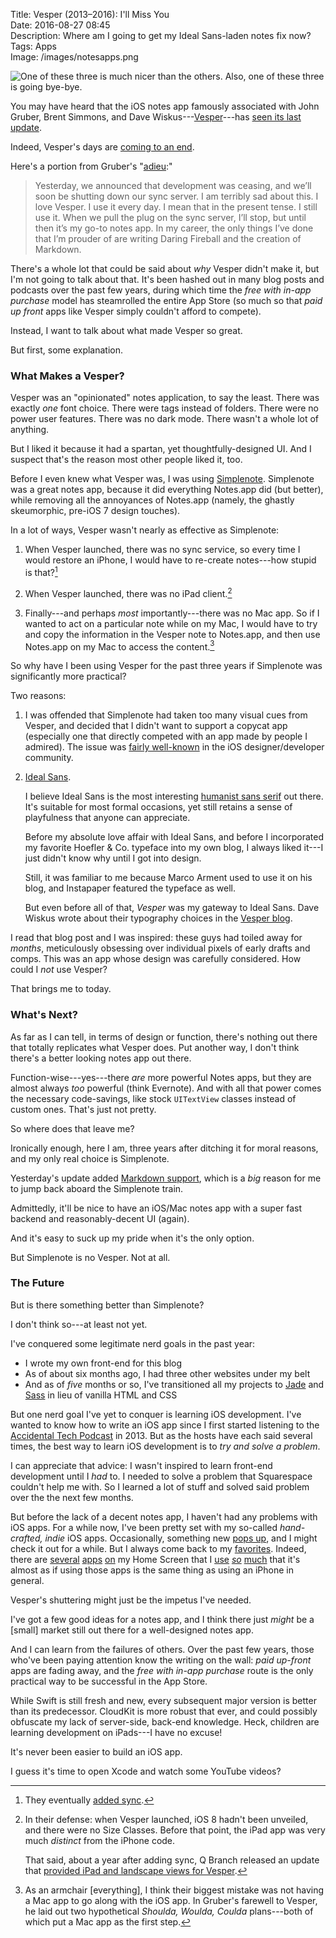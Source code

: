 Title: Vesper (2013–2016): I'll Miss You  
Date: 2016-08-27 08:45  
Description: Where am I going to get my Ideal Sans-laden notes fix now?  
Tags: Apps  
Image: /images/notesapps.png  

![One of these three is much nicer than the others. Also, one of these three is going bye-bye.][1]

You may have heard that the iOS notes app famously associated with John Gruber, Brent Simmons, and Dave Wiskus---[Vesper][2]---has [seen its last update][3].

Indeed, Vesper's days are [coming to an end][4].

Here's a portion from Gruber's "[adieu][5]:"

> Yesterday, we announced that development was ceasing, and we’ll soon be shutting down our sync server. I am terribly sad about this. I love Vesper. I use it every day. I mean that in the present tense. I still use it. When we pull the plug on the sync server, I’ll stop, but until then it’s my go-to notes app. In my career, the only things I’ve done that I’m prouder of are writing Daring Fireball and the creation of Markdown.

There's a whole lot that could be said about *why* Vesper didn't make it, but I'm not going to talk about that. It's been hashed out in many blog posts and podcasts over the past few years, during which time the *free with in-app purchase* model has steamrolled the entire App Store (so much so that *paid up front* apps like Vesper simply couldn't afford to compete).

Instead, I want to talk about what made Vesper so great.

But first, some explanation.

### What Makes a Vesper?

Vesper was an "opinionated" notes application, to say the least. There was exactly *one* font choice. There were tags instead of folders. There were no power user features. There was no dark mode. There wasn't a whole lot of anything. 

But I liked it because it had a spartan, yet thoughtfully-designed UI. And I suspect that's the reason most other people liked it, too.

Before I even knew what Vesper was, I was using [Simplenote][6]. Simplenote was a great notes app, because it did everything Notes.app did (but better), while removing all the annoyances of Notes.app (namely, the ghastly skeumorphic, pre-iOS 7 design touches).

In a lot of ways, Vesper wasn't nearly as effective as Simplenote: 

1. When Vesper launched, there was no sync service, so every time I would restore an iPhone, I would have to re-create notes---how stupid is that?[^1]

2. When Vesper launched, there was no iPad client.[^2]

3. Finally---and perhaps *most* importantly---there was no Mac app. So if I wanted to act on a particular note while on my Mac, I would have to try and copy the information in the Vesper note to Notes.app, and then use Notes.app on my Mac to access the content.[^3]

So why have I been using Vesper for the past three years if Simplenote was significantly more practical?

Two reasons:

1. I was offended that Simplenote had taken too many visual cues from Vesper, and decided that I didn't want to support a copycat app (especially one that directly competed with an app made by people I admired). The issue was [fairly well-known][7] in the iOS designer/developer community.

2. [Ideal Sans][8].

	I believe Ideal Sans is the most interesting [humanist sans serif][9] out there. It's suitable for most formal occasions, yet still retains a sense of playfulness that anyone can appreciate.
	
	Before my absolute love affair with Ideal Sans, and before I incorporated my favorite Hoefler & Co. typeface into my own blog, I always liked it---I just didn't know why until I got into design.
	
	Still, it was familiar to me because Marco Arment used to use it on his blog, and Instapaper featured the typeface as well.
	
	But even before all of that, *Vesper* was my gateway to Ideal Sans. Dave Wiskus wrote about their typography choices in the [Vesper blog][10].
	
I read that blog post and I was inspired: these guys had toiled away for *months*, meticulously obsessing over individual pixels of early drafts and comps. This was an app whose design was carefully considered. How could I *not* use Vesper?
	
That brings me to today.

### What's Next?

As far as I can tell, in terms of design or function, there's nothing out there that totally replicates what Vesper does. Put another way, I don't think there's a better looking notes app out there.

Function-wise---yes---there *are* more powerful Notes apps, but they are almost always *too* powerful (think Evernote). And with all that power comes the necessary code-savings, like stock `UITextView` classes instead of custom ones. That's just not pretty.

So where does that leave me?

Ironically enough, here I am, three years after ditching it for moral reasons, and my only real choice is Simplenote.

Yesterday's update added [Markdown support][11], which is a *big* reason for me to jump back aboard the Simplenote train.

Admittedly, it'll be nice to have an iOS/Mac notes app with a super fast backend and reasonably-decent UI (again).

And it's easy to suck up my pride when it's the only option.

But Simplenote is no Vesper. Not at all.

### The Future

But is there something better than Simplenote?

I don't think so---at least not yet.

I've conquered some legitimate nerd goals in the past year:

* I wrote my own front-end for this blog
* As of about six months ago, I had three other websites under my belt
* And as of *five* months or so, I've transitioned all my projects to [Jade][12] and [Sass][13] in lieu of vanilla HTML and CSS

But one nerd goal I've yet to conquer is learning iOS development. I've wanted to know how to write an iOS app since I first started listening to the [Accidental Tech Podcast][14] in 2013. But as the hosts have each said several times, the best way to learn iOS development is to *try and solve a problem*.

I can appreciate that advice: I wasn't inspired to learn front-end development until I *had* to. I needed to solve a problem that Squarespace couldn't help me with. So I learned a lot of stuff and solved said problem over the the next few months.

But before the lack of a decent notes app, I haven't had any problems with iOS apps. For a while now, I've been pretty set with my so-called *hand-crafted, indie* iOS apps. Occasionally, something new [pops up][15], and I might check it out for a while. But I always come back to my [favorites][16]. Indeed, there are [several][17] [apps][18] [on][19] my Home Screen that I [use][20] [*so*][21] [much][22] that it's almost as if using those apps is the same thing as using an iPhone in general.

Vesper's shuttering might just be the impetus I've needed.

I've got a few good ideas for a notes app, and I think there just *might* be a [small] market still out there for a well-designed notes app.

And I can learn from the failures of others. Over the past few years, those who've been paying attention know the writing on the wall: *paid up-front* apps are fading away, and the *free with in-app purchase* route is the only practical way to be successful in the App Store.

While Swift is still fresh and new, every subsequent major version is better than its predecessor. CloudKit is more robust that ever, and could possibly obfuscate my lack of server-side, back-end knowledge. Heck, children are learning development on iPads---I have no excuse!

It's never been easier to build an iOS app.

I guess it's time to open Xcode and watch some YouTube videos?

[^1]: They eventually [added sync][a].
[^2]: In their defense: when Vesper launched, iOS 8 hadn't been unveiled, and there were no Size Classes. Before that point, the iPad app was very much *distinct* from the iPhone code.

	That said, about a year after adding sync, Q Branch released an update that [provided iPad and landscape views for Vesper][b].
[^3]: As an armchair [everything], I think their biggest mistake was not having a Mac app to go along with the iOS app. In Gruber's farewell to Vesper, he laid out two hypothetical *Shoulda, Woulda, Coulda* plans---both of which put a Mac app as the first step.

[a]: http://vesperapp.co/blog/vesper-year-one/ "Vesper blog post announcing sync"
[b]: http://vesperapp.co/blog/native-support-for-ipad-and-landscape/ "Vesper blog post announcing iPad and landscape views"

[1]: /images/notesapps.png "Screenshot of three notes apps"
[2]: https://web.archive.org/web/20160822202255/http://vesperapp.co/ "Archive.org link to the Vesper website"
[3]: https://web.archive.org/web/20170407184121/http://vesperapp.co/blog/the-end-of-vesper/ "Archive.org link to the Vesper blog announcing the end of Vesper"
[4]: http://inessential.com/2016/08/21/last_vesper_update_sync_shutting_down "Brent Simmons announcing the end of Vesper"
[5]: http://daringfireball.net/2016/08/vesper_adieu "Daring Fireball post saying goodbye to Vesper"
[6]: http://simplenote.com "Simplenote"
[7]: http://www.techmusings.me/techmusings/software-review-simplenote-by-codality "Review of Simplenote, making note of it's uncanny resemblance to Vesper"
[8]: http://www.typography.com/fonts/ideal-sans/overview/ "Ideal Sans"
[9]: https://en.wikipedia.org/wiki/Sans-serif#Humanist "Humanist sans serifs"
[10]: http://vesperapp.co/blog/how-to-make-a-vesper/ "Vesper blog post about how they designed the app"
[11]: https://simplenote.com/2016/08/25/markdown-added-in-latest-ios-app-update/ "Simplenote blog post adding Markdown support"
[12]: http://jade-lang.com/ "Jade language"
[13]: http://sass-lang.com "Sass"
[14]: http://atp.fm "ATP"
[15]: http://blog.supertop.co/post/148985792112/castro-2-is-now-available "Blog post describing the launch of Castro 2"
[16]: http://overcast.fm "Overcast"
[17]: http://tapbots.com/tweetbot/ "Tweetbot for iOS"
[18]: http://reederapp.com/ios/ "Reeder for iOS"
[19]: https://www.instapaper.com/iphone "Instapaper for iOS"
[20]: http://www.pixiapps.com/ecouteios/ "Ecoute for iOS"
[21]: http://junecloud.com/software/iphone/deliveries.html "Deliveries for iOS"
[22]: https://darksky.net/app/ "Dark Sky for iOS"